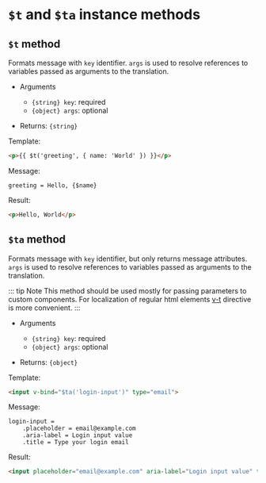 # `$t` and `$ta` instance methods

## `$t` method

Formats message  with `key` identifier. `args` is used to resolve references to variables passed as arguments to the translation.

* Arguments
  * `{string} key`: required
  * `{object} args`: optional

* Returns: `{string}`

Template:
```html
<p>{{ $t('greeting', { name: 'World' }) }}</p>
```

Message:
```ftl
greeting = Hello, {$name}
```

Result:
```html
<p>Hello, World</p>
```

## `$ta` method

Formats message with `key` identifier, but only returns message attributes. `args` is used to resolve references to variables passed as arguments to the translation.

::: tip Note
This method should be used mostly for passing parameters to custom components. For localization of regular html elements [v-t](/api/v-t-directive.html) directive is more convenient.
:::

* Arguments
  * `{string} key`: required
  * `{object} args`: optional

* Returns: `{object}`

Template:
```html
<input v-bind="$ta('login-input')" type="email">
```

Message:
```ftl
login-input =
    .placeholder = email@example.com
    .aria-label = Login input value
    .title = Type your login email
```

Result:
```html
<input placeholder="email@example.com" aria-label="Login input value" title="Type your login email" type="email">
```
